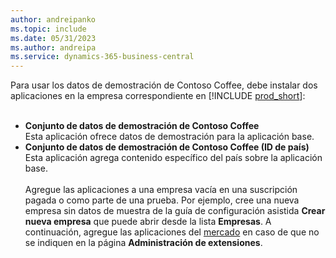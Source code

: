 ```yaml
---
author: andreipanko
ms.topic: include
ms.date: 05/31/2023
ms.author: andreipa
ms.service: dynamics-365-business-central
---
```


Para usar los datos de demostración de Contoso Coffee, debe instalar dos aplicaciones en la empresa correspondiente en [!INCLUDE [prod_short](../includes/prod_short.md)]:  <br><br>
- **Conjunto de datos de demostración de Contoso Coffee**  
    Esta aplicación ofrece datos de demostración para la aplicación base.  
- **Conjunto de datos de demostración de Contoso Coffee (ID de país)**  
    Esta aplicación agrega contenido específico del país sobre la aplicación base.
<br><br>
Agregue las aplicaciones a una empresa vacía en una suscripción pagada o como parte de una prueba. Por ejemplo, cree una nueva empresa sin datos de muestra de la guía de configuración asistida **Crear nueva empresa** que puede abrir desde la lista **Empresas**. A continuación, agregue las aplicaciones del [mercado](../ui-extensions-install-uninstall.md#install) en caso de que no se indiquen en la página **Administración de extensiones**.  
